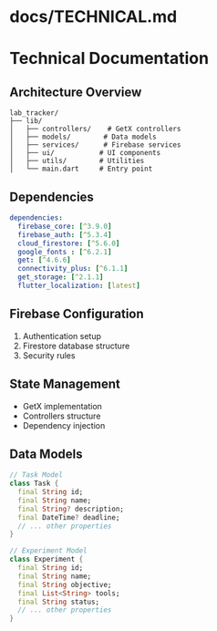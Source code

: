 # docs/TECHNICAL.md

# Technical Documentation

## Architecture Overview
```
lab_tracker/
├── lib/
│   ├── controllers/    # GetX controllers
│   ├── models/        # Data models
│   ├── services/      # Firebase services
│   ├── ui/           # UI components
│   ├── utils/        # Utilities
│   └── main.dart     # Entry point
```

## Dependencies
```yaml
dependencies:
  firebase_core: [^3.9.0]
  firebase_auth: [^5.3.4]
  cloud_firestore: [^5.6.0]
  google_fonts : [^6.2.1]
  get: [^4.6.6]
  connectivity_plus: [^6.1.1]
  get_storage: [^2.1.1]
  flutter_localization: [latest]
```

## Firebase Configuration
1. Authentication setup
2. Firestore database structure
3. Security rules

## State Management
- GetX implementation
- Controllers structure
- Dependency injection

## Data Models
```dart
// Task Model
class Task {
  final String id;
  final String name;
  final String? description;
  final DateTime? deadline;
  // ... other properties
}

// Experiment Model
class Experiment {
  final String id;
  final String name;
  final String objective;
  final List<String> tools;
  final String status;
  // ... other properties
}